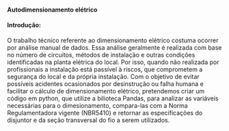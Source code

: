 #### Autodimensionamento elétrico

#### Introdução: 
O trabalho técnico referente ao dimensionamento elétrico costuma ocorrer por análise manual de dados. Essa análise geralmente é realizada com base no número de circuitos, métodos de instalação e outras condições identificadas na planta elétrica do local. Por isso, quando não realizada por profissionais a instalação está passível à riscos, que comprometem a segurança do local e da própria instalação. Com o objetivo de evitar possíveis acidentes ocasionados por desinstrução ou falha humana e facilitar o cálculo de dimensionamento elétrico, pretendemos criar um código em python, que utilize a bilioteca Pandas, para analizar as variáveis necessárias para o dimesionamento, compara-las com a Norma Regulamentadora vigente (NBR5410) e retornar as especificações do disjuntor e da seção transversal do fio a serem utilizados.

